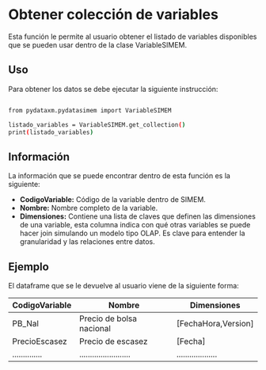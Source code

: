 # Obtener colección de variables

Esta función le permite al usuario obtener el listado de variables disponibles que se pueden usar dentro de la clase VariableSIMEM.

## Uso

Para obtener los datos se debe ejecutar la siguiente instrucción:

```bash

from pydataxm.pydatasimem import VariableSIMEM

listado_variables = VariableSIMEM.get_collection()
print(listado_variables)

```

## Información

La información que se puede encontrar dentro de esta función es la siguiente:

- **CodigoVariable:** Código de la variable dentro de SIMEM.
- **Nombre:** Nombre completo de la variable.
- **Dimensiones:** Contiene una lista de claves que definen las dimensiones de una variable, esta columna indica con qué otras variables se puede hacer join simulando un modelo tipo OLAP. Es clave para entender la granularidad y las relaciones entre datos.

## Ejemplo

El dataframe que se le devuelve al usuario viene de la siguiente forma:

| CodigoVariable | Nombre                   | Dimensiones         |
|----------------|--------------------------| ------------------- |  
| PB_Nal         | Precio de bolsa nacional | [FechaHora,Version] |
| PrecioEscasez  | Precio de escasez        | [Fecha]             |
| .............. | ........................ | ................... |
